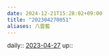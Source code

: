 ```yaml
---
date: 2024-12-21T15:28:02+09:00
title: "202304270051"
aliases: 八雲藍
---
```


daily:: [2023-04-27](/Daily_Note/2023-04-27.md)
up::

